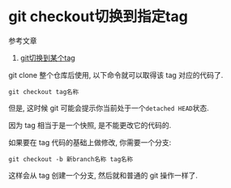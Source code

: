 # git checkout切换到指定tag

参考文章

1. [git切换到某个tag](https://blog.csdn.net/DinnerHowe/article/details/79082769)

git clone 整个仓库后使用, 以下命令就可以取得该 tag 对应的代码了.  

```
git checkout tag名称
```

但是, 这时候 git 可能会提示你当前处于一个`detached HEAD`状态. 

因为 tag 相当于是一个快照, 是不能更改它的代码的. 

如果要在 tag 代码的基础上做修改, 你需要一个分支:  

```
git checkout -b 新branch名称 tag名称
```

这样会从 tag 创建一个分支, 然后就和普通的 git 操作一样了. 
